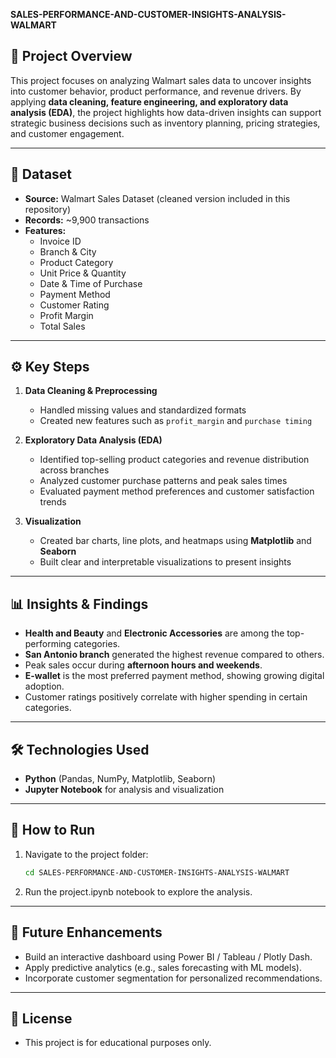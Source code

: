 **SALES-PERFORMANCE-AND-CUSTOMER-INSIGHTS-ANALYSIS-WALMART**
## 📌 Project Overview
This project focuses on analyzing Walmart sales data to uncover insights into customer behavior, product performance, and revenue drivers. By applying **data cleaning, feature engineering, and exploratory data analysis (EDA)**, the project highlights how data-driven insights can support strategic business decisions such as inventory planning, pricing strategies, and customer engagement.

---

## 📂 Dataset
- **Source:** Walmart Sales Dataset (cleaned version included in this repository)  
- **Records:** ~9,900 transactions  
- **Features:**  
  - Invoice ID  
  - Branch & City  
  - Product Category  
  - Unit Price & Quantity  
  - Date & Time of Purchase  
  - Payment Method  
  - Customer Rating  
  - Profit Margin  
  - Total Sales  

---

## ⚙️ Key Steps
1. **Data Cleaning & Preprocessing**
   - Handled missing values and standardized formats  
   - Created new features such as `profit_margin` and `purchase timing`  

2. **Exploratory Data Analysis (EDA)**
   - Identified top-selling product categories and revenue distribution across branches  
   - Analyzed customer purchase patterns and peak sales times  
   - Evaluated payment method preferences and customer satisfaction trends  

3. **Visualization**
   - Created bar charts, line plots, and heatmaps using **Matplotlib** and **Seaborn**  
   - Built clear and interpretable visualizations to present insights  

---

## 📊 Insights & Findings
- **Health and Beauty** and **Electronic Accessories** are among the top-performing categories.  
- **San Antonio branch** generated the highest revenue compared to others.  
- Peak sales occur during **afternoon hours and weekends**.  
- **E-wallet** is the most preferred payment method, showing growing digital adoption.  
- Customer ratings positively correlate with higher spending in certain categories.  

---

## 🛠️ Technologies Used
- **Python** (Pandas, NumPy, Matplotlib, Seaborn)  
- **Jupyter Notebook** for analysis and visualization  

---
## 🚀 How to Run
1. Navigate to the project folder:  
   ```bash
   cd SALES-PERFORMANCE-AND-CUSTOMER-INSIGHTS-ANALYSIS-WALMART

2. Run the project.ipynb notebook to explore the analysis.

---
## 📌 Future Enhancements

- Build an interactive dashboard using Power BI / Tableau / Plotly Dash.
- Apply predictive analytics (e.g., sales forecasting with ML models).
- Incorporate customer segmentation for personalized recommendations.

---
## 📜 License

- This project is for educational purposes only.

